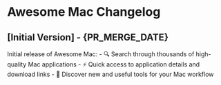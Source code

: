 # Awesome Mac Changelog

## [Initial Version] - {PR_MERGE_DATE}

Initial release of Awesome Mac:
    - 🔍 Search through thousands of high-quality Mac applications
    - ⚡️ Quick access to application details and download links
    - 🎯 Discover new and useful tools for your Mac workflow

